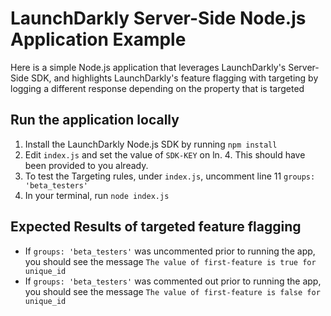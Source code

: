 # LaunchDarkly Server-Side Node.js Application Example

Here is a simple Node.js application that leverages LaunchDarkly's Server-Side SDK, and highlights LaunchDarkly's feature flagging with targeting by logging a different response depending on the property that is targeted


## Run the application locally

1. Install the LaunchDarkly Node.js SDK by running `npm install`
2. Edit `index.js` and set the value of `SDK-KEY` on ln. 4. This should have been provided to you already.
3. To test the Targeting rules, under `index.js`, uncomment line 11 `groups: 'beta_testers'`
4. In your terminal, run `node index.js`


## Expected Results of targeted feature flagging

* If `groups: 'beta_testers'` was uncommented prior to running the app, you should see the message `The value of first-feature is true for unique_id`
* If `groups: 'beta_testers'` was commented out prior to running the app, you should see the message `The value of first-feature is false for unique_id`